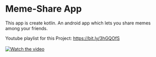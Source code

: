 # Meme-Share App
This app is create kotlin.
An android app which lets you share memes among your friends.

Youtube playlist for this Project: https://bit.ly/3hGQOfS
</br>
</br>
[![Watch the video](https://img.youtube.com/vi/W3lgZuaIuqU/hqdefault.jpg)](https://youtu.be/W3lgZuaIuqU)
